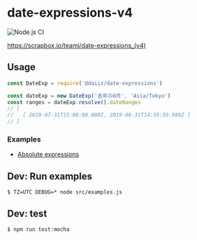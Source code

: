 # date-expressions-v4

![Node.js CI](https://github.com/TheTeamJ/date-expressions-v4/workflows/Node.js%20CI/badge.svg)

https://scrapbox.io/teamj/date-expressions_(v4)

## Usage
```js
const DateExp = require('@daiiz/date-expressions')

const dateExp = new DateExp('去年の8月', 'Asia/Tokyo')
const ranges = dateExp.resolve().dateRanges
// [
//   [ 2019-07-31T15:00:00.000Z, 2019-08-31T14:59:59.999Z ]
// ]
```

### Examples
- [Absolute expressions](https://github.com/TheTeamJ/date-expressions-v4/blob/master/test/absolute.js)

## Dev: Run examples
```
$ TZ=UTC DEBUG=* node src/examples.js
```

## Dev: test
```
$ npm run test:mocha
```
